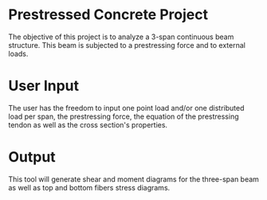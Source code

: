 # Prestressed Concrete Project

The objective of this project is to analyze a 3-span continuous beam structure. This beam is subjected to a prestressing force and to external loads. 

# User Input

The user has the freedom to input one point load and/or one distributed load per span, the prestressing force, the equation of the prestressing tendon as well as the cross section's properties.

# Output

This tool will generate shear and moment diagrams for the three-span beam as well as top and bottom fibers stress diagrams.
